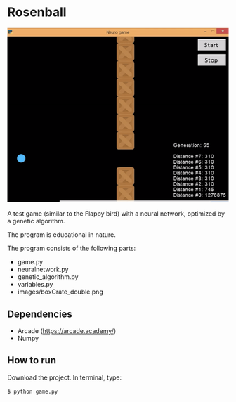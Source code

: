 # Rosenball

![example](/images/rozenball_gif_1.gif)

A test game (similar to the Flappy bird) with a neural network, optimized by a genetic algorithm.

The program is educational in nature.

The program consists of the following parts:
- game.py
- neuralnetwork.py
- genetic_algorithm.py
- variables.py
- images/boxCrate_double.png

## Dependencies
- Arcade (https://arcade.academy/)
- Numpy

## How to run
Download the project. In terminal, type:

   `$ python game.py`
